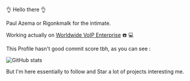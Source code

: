 :ok_hand: Hello there :ok_hand:

Paul Azema or Rigonkmalk for the intimate.

Working actually on [Worldwide VoIP Enterprise](https://wildix.com/fr) :telephone: :computer:

This Profile hasn't good commit score tbh, as you can see :

![GitHub stats](https://github-readme-stats.vercel.app/api?username=rigonkmalk&count_private=true&show_icons=true&title_color=fff&icon_color=79ff97&text_color=9f9f9f&bg_color=151515)

But I'm here essentially to follow and Star a lot of projects interesting me.
